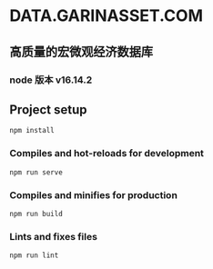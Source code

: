 <!--
 * @Description: readme文件
 * @Version: 1.0
 * @Autor: wjw
 * @Date: 2021-03-29 16:03:22
 * @LastEditors: wjw
 * @LastEditTime: 2021-03-29 16:09:19
-->

# DATA.GARINASSET.COM
## 高质量的宏微观经济数据库

### node 版本 v16.14.2

## Project setup

``` script
npm install
```

### Compiles and hot-reloads for development

```script
npm run serve
```

### Compiles and minifies for production

```script
npm run build
```

### Lints and fixes files

```script
npm run lint
```
